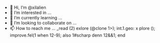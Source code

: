 - 👋 Hi, I’m @xilalien
- 👀 I’m interested in ...
- 🌱 I’m currently learning ...
- 💞️ I’m looking to collaborate on ...
- 📫 How to reach me ...
  _read (2) exlore (@clone 1>);
  int.1.geo: x plore ();
  improve.fel(1 when 12-9);
  also 1#scharp denn 12&&1;
  end
<!---
xilalien/xilalien is a ✨ special ✨ repository because its `README.md` (this file) appears on your GitHub profile.
You can click the Preview link to take a look at your changes.
--->
